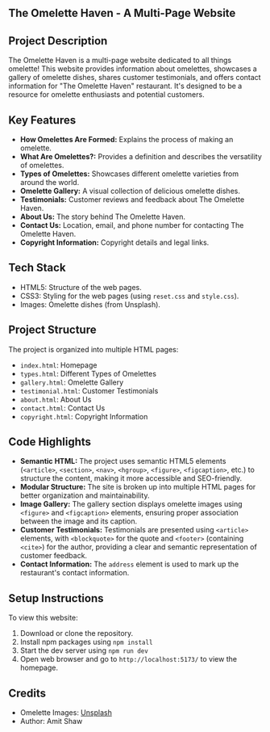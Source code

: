 ## The Omelette Haven - A Multi-Page Website

## Project Description

The Omelette Haven is a multi-page website dedicated to all things omelette! This website provides information about omelettes, showcases a gallery of omelette dishes, shares customer testimonials, and offers contact information for "The Omelette Haven" restaurant.  It's designed to be a resource for omelette enthusiasts and potential customers.

## Key Features

* **How Omelettes Are Formed:** Explains the process of making an omelette.
* **What Are Omelettes?:** Provides a definition and describes the versatility of omelettes.
* **Types of Omelettes:** Showcases different omelette varieties from around the world.
* **Omelette Gallery:** A visual collection of delicious omelette dishes.
* **Testimonials:** Customer reviews and feedback about The Omelette Haven.
* **About Us:** The story behind The Omelette Haven.
* **Contact Us:** Location, email, and phone number for contacting The Omelette Haven.
* **Copyright Information:** Copyright details and legal links.

## Tech Stack

* HTML5:  Structure of the web pages.
* CSS3:  Styling for the web pages (using `reset.css` and `style.css`).
* Images:  Omelette dishes (from Unsplash).

## Project Structure

The project is organized into multiple HTML pages:

* `index.html`:      Homepage
* `types.html`:      Different Types of Omelettes
* `gallery.html`:    Omelette Gallery
* `testimonial.html`:  Customer Testimonials
* `about.html`:      About Us
* `contact.html`:    Contact Us
* `copyright.html`:  Copyright Information

## Code Highlights

* **Semantic HTML:** The project uses semantic HTML5 elements (`<article>`, `<section>`, `<nav>`, `<hgroup>`, `<figure>`, `<figcaption>`, etc.) to structure the content, making it more accessible and SEO-friendly.
* **Modular Structure:** The site is broken up into multiple HTML pages for better organization and maintainability.
* **Image Gallery:** The gallery section displays omelette images using `<figure>` and `<figcaption>` elements, ensuring proper association between the image and its caption.
* **Customer Testimonials:** Testimonials are presented using `<article>` elements, with `<blockquote>` for the quote and `<footer>` (containing `<cite>`) for the author, providing a clear and semantic representation of customer feedback.
* **Contact Information:** The `address` element is used to mark up the restaurant's contact information.

## Setup Instructions

To view this website:

1.  Download or clone the repository.
2.  Install npm packages using `npm install`
3.  Start the dev server using `npm run dev`
4.  Open web browser and go to `http://localhost:5173/` to view the homepage.

##  Credits

* Omelette Images:  [Unsplash](https://unsplash.com/)
* Author: Amit Shaw
